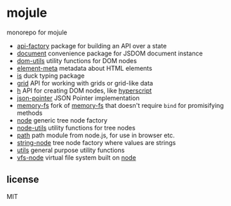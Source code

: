 # mojule

monorepo for mojule

- [api-factory](packages/api-factory) package for building an API over a state
- [document](packages/document) convenience package for JSDOM document instance
- [dom-utils](packages/dom-utils) utility functions for DOM nodes
- [element-meta](packages/element-meta) metadata about HTML elements
- [is](packages/is) duck typing package
- [grid](packages/grid) API for working with grids or grid-like data
- [h](packages/h) API for creating DOM nodes, like [hyperscript](https://github.com/hyperhype/hyperscript)
- [json-pointer](packages/json-pointer) JSON Pointer implementation
- [memory-fs](packages/memory-fs) fork of [memory-fs](https://github.com/webpack/memory-fs)
  that doesn't require `bind` for promisifying methods
- [node](packages/node) generic tree node factory
- [node-utils](packages/node-utils) utility functions for tree nodes
- [path](packages/path) path module from node.js, for use in browser etc.
- [string-node](packages/string-node) tree node factory where values are strings
- [utils](packages/utils) general purpose utility functions
- [vfs-node](packages/vfs-node) virtual file system built on [node](packages/node)

## license

MIT
